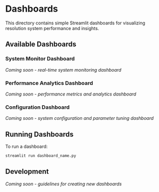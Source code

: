 # Dashboards

<!-- simple Streamlit dashboards -->

This directory contains simple Streamlit dashboards for visualizing resolution system performance and insights.

## Available Dashboards

### System Monitor Dashboard
*Coming soon - real-time system monitoring dashboard*

### Performance Analytics Dashboard  
*Coming soon - performance metrics and analytics dashboard*

### Configuration Dashboard
*Coming soon - system configuration and parameter tuning dashboard*

## Running Dashboards

To run a dashboard:
```bash
streamlit run dashboard_name.py
```

## Development
*Coming soon - guidelines for creating new dashboards*
